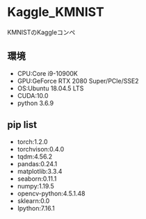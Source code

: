 
# Kaggle_KMNIST

KMNISTのKaggleコンペ

## 環境

- CPU:Core i9-10900K
- GPU:GeForce RTX 2080 Super/PCle/SSE2
- OS:Ubuntu 18.04.5 LTS
- CUDA:10.0
- python 3.6.9

## pip list

- torch:1.2.0
- torchvison:0.4.0
- tqdm:4.56.2
- pandas:0.24.1
- matplotlib:3.3.4
- seaborn:0.11.1
- numpy:1.19.5
- opencv-python:4.5.1.48
- sklearn:0.0
- Ipython:7.16.1
